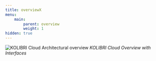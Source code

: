 ```yaml
---
title: overviewX
menu:
    main:
        parent: overview
        weight: 1
hidden: true
---
```


![KOLIBRI Cloud Architectural overview](/cloud-interfaces/img/KellerCloud_Architecture.png "Architectural overview")
*KOLIBRI Cloud Overview with Interfaces*